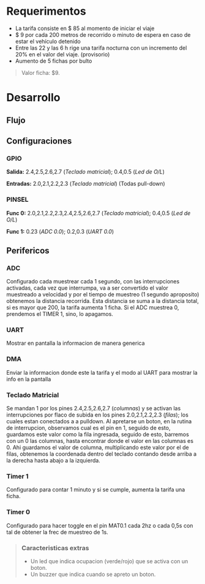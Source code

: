# Requerimentos
* La tarifa consiste en $ 85 al momento de iniciar el viaje
* $ 9 por cada 200 metros de recorrido o minuto de espera en caso de estar el vehículo detenido
* Entre las 22 y las 6 h rige una tarifa nocturna con un incremento del 20% en el valor del viaje. (provisorio)
* Aumento de 5 fichas por bulto

> Valor ficha: $9.

# Desarrollo
## Flujo


## Configuraciones
### GPIO
**Salida:** 	2.4,2.5,2.6,2.7 (*Teclado matricial*); 0.4,0.5 (*Led de O/L*)

**Entradas:** 	2.0,2.1,2.2,2.3 (*Teclado matricial*) (Todas pull-down)

### PINSEL
**Func 0:** 	2.0,2.1,2.2,2.3,2.4,2.5,2.6,2.7 (*Teclado matricial*); 0.4,0.5 (*Led de O/L*)

**Func 1:**	0.23 (*ADC 0.0*); 0.2,0.3 (*UART 0.0*)

## Perifericos

### ADC
Configurado cada muestrear cada 1 segundo, con las interrupciones activadas, cada vez que interrumpa, va a ser convertido el valor muestreado a velocidad y por el tiempo de muestreo (1 segundo aproposito) obtenemos la distancia recorrida. Esta distancia se suma a la distancia total, si es mayor que 200, la tarifa aumenta 1 ficha. Si el ADC muestrea 0, prendemos el TIMER 1, sino, lo apagamos.

### UART
Mostrar en pantalla la informacion de manera generica

### DMA
Enviar la informacion donde este la tarifa y el modo al UART para mostrar la info en la pantalla

### Teclado Matricial
Se mandan 1 por los pines 2.4,2.5,2.6,2.7 (*columnas*) y se activan las interrupciones por flaco de subida en los pines 2.0,2.1,2.2,2.3 (*filas*); los cuales estan conectados a a pulldown. Al apretarse un boton, en la rutina de interrupcion, observamos cual es el pin en 1, seguido de esto, guardamos este valor como la fila ingresada, seguido de esto, barremos con un 0 las columnas, hasta encontrar donde el valor en las columnas es 0. Ahi guardamos el valor de columna, multiplicando este valor por el de filas, obtenemos la coordenada dentro del teclado contando desde arriba a la derecha hasta abajo a la izquierda.

### Timer 1
Configurado para contar 1 minuto y si se cumple, aumenta la tarifa una ficha.

### Timer 0
Configurado para hacer toggle en el pin MAT0.1 cada 2hz o cada 0,5s con tal de obtener la frec de muestreo de 1s.

> ### Caracteristicas extras
> * Un led que indica ocupacion (verde/rojo) que se activa con un boton.
> * Un buzzer que indica cuando se apreto un boton.


